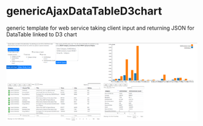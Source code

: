 # genericAjaxDataTableD3chart
generic template for web service taking client input and returning JSON for DataTable linked to D3 chart


![Image description](tempPic.png)
